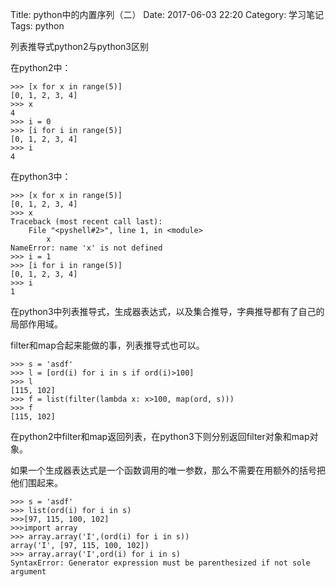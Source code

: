 Title: python中的内置序列（二）
Date: 2017-06-03 22:20
Category: 学习笔记
Tags: python

列表推导式python2与python3区别

在python2中：

    >>> [x for x in range(5)]
    [0, 1, 2, 3, 4]
    >>> x
    4
    >>> i = 0
    >>> [i for i in range(5)]
    [0, 1, 2, 3, 4]
    >>> i
    4


在python3中：

    >>> [x for x in range(5)]
    [0, 1, 2, 3, 4]
    >>> x
    Traceback (most recent call last):
        File "<pyshell#2>", line 1, in <module>
            x
    NameError: name 'x' is not defined
    >>> i = 1
    >>> [i for i in range(5)]
    [0, 1, 2, 3, 4]
    >>> i
    1

在python3中列表推导式，生成器表达式，以及集合推导，字典推导都有了自己的局部作用域。

filter和map合起来能做的事，列表推导式也可以。

    >>> s = 'asdf'
    >>> l = [ord(i) for i in s if ord(i)>100]
    >>> l
    [115, 102]
    >>> f = list(filter(lambda x: x>100, map(ord, s)))
    >>> f
    [115, 102]

在python2中filter和map返回列表，在python3下则分别返回filter对象和map对象。

如果一个生成器表达式是一个函数调用的唯一参数，那么不需要在用额外的括号把他们围起来。

    >>> s = 'asdf'
    >>> list(ord(i) for i in s)
    >>>[97, 115, 100, 102]
    >>>import array
    >>> array.array('I',(ord(i) for i in s))
    array('I', [97, 115, 100, 102])
    >>> array.array('I',ord(i) for i in s)
    SyntaxError: Generator expression must be parenthesized if not sole argument
